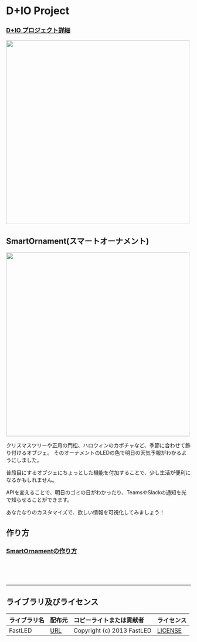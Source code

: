 # D+IO Project

### [D+IO プロジェクト詳細](https://panasonic.co.jp/design/flf/works/doing_io/)

<a href="https://panasonic.co.jp/design/flf/works/doing_io/"><img width="500px" src="https://panasonic.co.jp/design/flf/assets/img/works/doing_io/doing_io_icon.jpg"></a>

## SmartOrnament(スマートオーナメント)

<img width="500px" src="https://panasonic.co.jp/design/flf/assets/img/works/doing_io/doing_io_smart_ornament.jpg">

クリスマスツリーや正月の門松、ハロウィンのカボチャなど、季節に合わせて飾り付けるオブジェ。
そのオーナメントのLEDの色で明日の天気予報がわかるようにしました。

普段目にするオブジェにちょっとした機能を付加することで、少し生活が便利になるかもしれません。

APIを変えることで、明日のゴミの日がわかったり、TeamsやSlackの通知を光で知らせることができます。

あなたなりのカスタマイズで、欲しい情報を可視化してみましょう！

## 作り方
### [SmartOrnamentの作り方](https://github.com/panasonic-corporation/doingio-smart-ornament-docs)


<br><br><br><hr>
## ライブラリ及びライセンス
| ライブラリ名| 配布元 | コピーライトまたは貢献者 | ライセンス |
|:---|:----|:----|:----|
| FastLED | [URL](https://github.com/FastLED/FastLED) | Copyright (c) 2013 FastLED | [LICENSE](https://github.com/FastLED/FastLED/blob/master/LICENSE) |